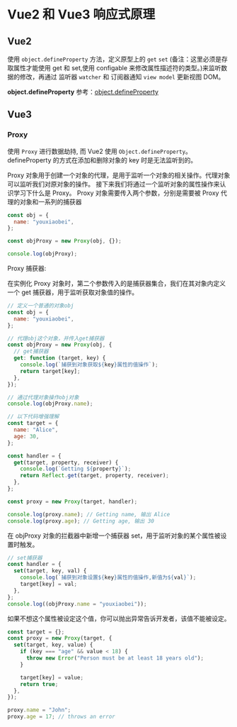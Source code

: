 # Vue2 和 Vue3 响应式原理

## Vue2

使用 `object.defineProperty` 方法，定义原型上的 `get` `set` (备注：这里必须是存取属性才能使用 get 和 set,使用 configable 来修改属性描述符的类型。)来监听数据的修改，再通过 监听器 `watcher` 和 订阅器通知 `view model` 更新视图 DOM。

**object.defineProperty** 参考：[object.defineProperty](/JS/对象操作definePropoty.md)

## Vue3

### Proxy

使用 `Proxy` 进行数据劫持, 而 Vue2 使用 `Object.defineProperty`。defineProperty 的方式在添加和删除对象的 key 时是无法监听到的。

Proxy 对象用于创建一个对象的代理，是用于监听一个对象的相关操作。代理对象可以监听我们对原对象的操作。
接下来我们将通过一个监听对象的属性操作来认识学习下什么是 Proxy。
Proxy 对象需要传入两个参数，分别是需要被 Proxy 代理的对象和一系列的捕获器

```js
const obj = {
  name: "youxiaobei",
};

const objProxy = new Proxy(obj, {});

console.log(objProxy);
```

Proxy 捕获器:

在实例化 Proxy 对象时，第二个参数传入的是捕获器集合，我们在其对象内定义一个 get 捕获器，用于监听获取对象值的操作。

```js
// 定义一个普通的对象obj
const obj = {
  name: "youxiaobei",
};

// 代理obj这个对象，并传入get捕获器
const objProxy = new Proxy(obj, {
  // get捕获器
  get: function (target, key) {
    console.log(`捕获到对象获取${key}属性的值操作`);
    return target[key];
  },
});

// 通过代理对象操作obj对象
console.log(objProxy.name);

// 以下代码增强理解
const target = {
  name: "Alice",
  age: 30,
};

const handler = {
  get(target, property, receiver) {
    console.log(`Getting ${property}`);
    return Reflect.get(target, property, receiver);
  },
};

const proxy = new Proxy(target, handler);

console.log(proxy.name); // Getting name, 输出 Alice
console.log(proxy.age); // Getting age, 输出 30
```

在 objProxy 对象的拦截器中新增一个捕获器 set，用于监听对象的某个属性被设置时触发。

```js
// set捕获器
const handler = {
  set(target, key, val) {
    console.log(`捕获到对象设置${key}属性的值操作,新值为${val}`);
    target[key] = val;
  },
};
console.log((objProxy.name = "youxiaobei"));
```

如果不想这个属性被设定这个值，你可以抛出异常告诉开发者，该值不能被设定。

```js
const target = {};
const proxy = new Proxy(target, {
  set(target, key, value) {
    if (key === "age" && value < 18) {
      throw new Error("Person must be at least 18 years old");
    }

    target[key] = value;
    return true;
  },
});

proxy.name = "John";
proxy.age = 17; // throws an error
```

